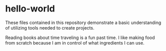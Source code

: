 # hello-world
These files contained in this repository demonstrate a basic understanding of utilizing tools needed to create projects.
 
 Reading books about time traveling is a fun past time.
 I like making food from scratch because I am in control of what ingredients I can use. 
